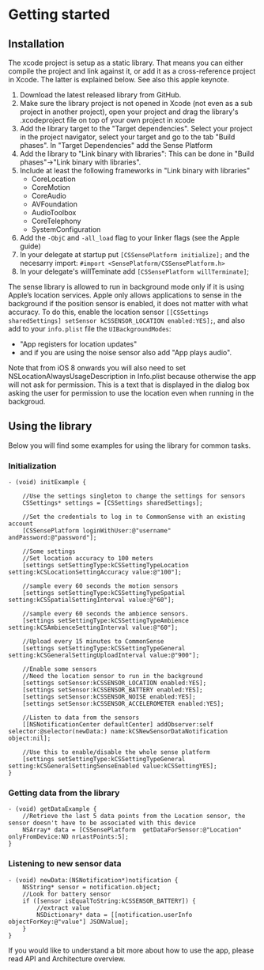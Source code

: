 Getting started
=================

## Installation

The xcode project is setup as a static library. That means you can either compile the project and link against it, or add it as a cross-reference project in Xcode. The latter is explained below. See also this apple keynote.

1. Download the latest released library from GitHub.
2. Make sure the library project is not opened in Xcode (not even as a sub project in another project), open your project and drag the library's .xcodeproject file on top of your own project in xcode
3. Add the library target to the "Target dependencies". Select your project in the project navigator, select your target and go to the tab "Build phases". In "Target Dependencies" add the Sense Platform
4. Add the library to "Link binary with libraries": This can be done in "Build phases"->"Link binary with libraries".
5. Include at least the following frameworks in "Link binary with libraries"
	* CoreLocation
 	* CoreMotion
 	* CoreAudio
 	* AVFoundation
 	* AudioToolbox
 	* CoreTelephony
 	* SystemConfiguration
6. Add the `-ObjC` and `-all_load` flag to your linker flags (see the Apple guide)
7. In your delegate at startup put `[CSSensePlatform initialize];` and the necesarry import: `#import <SensePlatform/CSSensePlatform.h>`
8. In your delegate's willTeminate add `[CSSensePlatform willTerminate]`;

The sense library is allowed to run in background mode only if it is using Apple’s location services.
Apple only allows applications to sense in the background if the position sensor is enabled, it does not matter with what accuracy. 
To do this, enable the location sensor `[[CSSettings sharedSettings] setSensor kCSSENSOR_LOCATION enabled:YES];`,
and also add to your `info.plist` file the `UIBackgroundModes`:

* "App registers for location updates" 
* and if you are using the noise sensor also add "App plays audio".

Note that from iOS 8 onwards you will also need to set NSLocationAlwaysUsageDescription in Info.plist because otherwise the app will not ask for permission. This is a text that is displayed in the dialog box asking the user for permission to use the location even when running in the backgroud. 

## Using the library
Below you will find some examples for using the library for common tasks.

### Initialization

	- (void) initExample {
	
     	//Use the settings singleton to change the settings for sensors
    	CSSettings* settings = [CSSettings sharedSettings];

    	//Set the credentials to log in to CommonSense with an existing account
    	[CSSensePlatform loginWithUser:@"username" andPassword:@"password"];
	
    	//Some settings
    	//Set location accuracy to 100 meters
    	[settings setSettingType:kCSSettingTypeLocation setting:kCSLocationSettingAccuracy value:@"100"];

    	//sample every 60 seconds the motion sensors
    	[settings setSettingType:kCSSettingTypeSpatial setting:kCSSpatialSettingInterval value:@"60"];

    	//sample every 60 seconds the ambience sensors.
    	[settings setSettingType:kCSSettingTypeAmbience setting:kCSAmbienceSettingInterval value:@"60"];

    	//Upload every 15 minutes to CommonSense
    	[settings setSettingType:kCSSettingTypeGeneral setting:kCSGeneralSettingUploadInterval value:@"900"];
	
    	//Enable some sensors
    	//Need the location sensor to run in the background
    	[settings setSensor:kCSSENSOR_LOCATION enabled:YES];
    	[settings setSensor:kCSSENSOR_BATTERY enabled:YES];
    	[settings setSensor:kCSSENSOR_NOISE enabled:YES];
    	[settings setSensor:kCSSENSOR_ACCELEROMETER enabled:YES];
	
    	//Listen to data from the sensors
    	[[NSNotificationCenter defaultCenter] addObserver:self selector:@selector(newData:) name:kCSNewSensorDataNotification 	object:nil];
	
    	//Use this to enable/disable the whole sense platform
    	[settings setSettingType:kCSSettingTypeGeneral setting:kCSGeneralSettingSenseEnabled value:kCSSettingYES];
	}

### Getting data from the library
	- (void) getDataExample {
	    //Retrieve the last 5 data points from the Location sensor, the sensor doesn't have to be associated with this device
	    NSArray* data = [CSSensePlatform  getDataForSensor:@"Location" onlyFromDevice:NO nrLastPoints:5];
	}

### Listening to new sensor data
	- (void) newData:(NSNotification*)notification {
	    NSString* sensor = notification.object;
	    //Look for battery sensor
	    if ([sensor isEqualToString:kCSSENSOR_BATTERY]) {
	        //extract value
	        NSDictionary* data = [[notification.userInfo objectForKey:@"value"] JSONValue];    
	    }    
	}



If you would like to understand a bit more about how to use the app, please read API and Architecture overview. 
